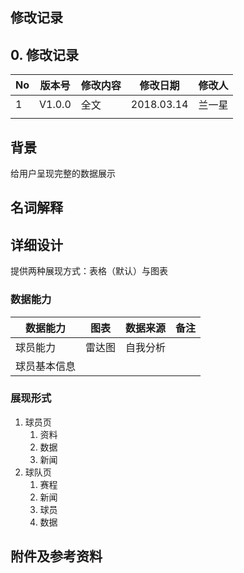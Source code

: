 ## 修改记录
## 0. 修改记录

| No   | 版本号 | 修改内容 | 修改日期   | 修改人 |
| ---- | ------ | -------- | ---------- | ------ |
| 1    | V1.0.0 | 全文     | 2018.03.14 | 兰一星 |
|      |        |          |            |        |

## 背景
给用户呈现完整的数据展示

## 名词解释


## 详细设计
提供两种展现方式：表格（默认）与图表
### 数据能力
| 数据能力   | 图表 | 数据来源 | 备注 |
| ---- | ------ | -------- | ---- |
| 球员能力| 雷达图 | 自我分析 |  |
| 球员基本信息 |  | |  |

### 展现形式
1. 球员页
   1. 资料
   2. 数据
   3. 新闻
2. 球队页
   1. 赛程
   2. 新闻
   3. 球员
   4. 数据

## 附件及参考资料
